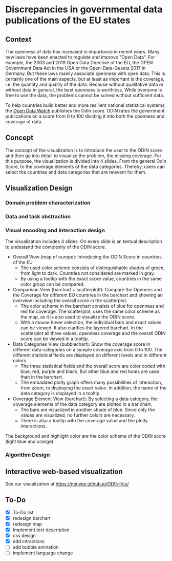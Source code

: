 # Discrepancies in governmental data publications of the EU states

## Context <a name="context"></a>

The openness of data has increased in importance in recent years. Many new laws have been enacted to regulate and improve "Open Data". For example, the 2003 and 2019 Open Data Directive of the EU, the OPEN Government Data Act in the USA or the Open-Data-Gesetz 2017 in Germany. But these laws mainly associate openness with open data. This is certainly one of the main aspects, but at least as important is the coverage, i.e. the quantity and quality of the data. Because without qualitative data or without data in general, the best openness is worthless. While everyone is free to use the data, the problems cannot be solved without sufficient data.

To help countries build better and more resilient national statistical systems, the <a href="https://opendatawatch.com" target="_blank" rel="noopener noreferrer">Open Data Watch</a> publishes the Odin score. ODIN rates the government publications on a score from 0 to 100 dividing it into both the openness and coverage of data.

## Concept <a name="concept"></a>
The concept of the visualization is to introduce the user to the ODIN score and then go into detail to visualize the problem, the missing coverage. For this purpose, the visualization is divided into 4 slides. From the general Odin Score, to the coverage elements of the data categories. Thereby, users can select the countries and data categories that are relevant for them.

## Visualization Design <a name="visualization-design"></a>

### Domain problem characterization <a name="Domain problem characterization"></a>


### Data and task abstraction <a name="data-abstraction"></a>


### Visual encoding and interaction design <a name="interaction-design"></a>
The visualization includes 4 slides. On every slide is an textual description to undestand the complexity of the ODIN score. 
- Overall View (map of europe): Introducing the ODIN Score in countries of the EU
	- The used color scheme consists of distinguishable shades of green, from light to dark. Countries not considered are marked in gray.
	- By using a tooltip with the exact score value, countries in the same color group can be compared.
- Comparison View (barchart + scatterplott): Compare the Opennes and the Coverage for different EU countries in the barchart and showing an overview including the overall score in the scatterplot.
	- The color scheme in the barchart consists of blue for openness and red for coverage. The scatterplot, uses the same color scheme as the map, as it is also used to visualize the ODIN score.
	- With a mouse hover selection, the individual bars and exact values can be viewed. It also clarifies the layered barchart. In the scatterplot all three values, openness coverage and the overall ODIN score can be viewed in a tooltip.
- Data Categories View (bubblechart): Show the coverage score in different data categories on a symple coverage axis from 0 to 100. The different statistical fields are displayed on different levels and in different colors.
	- The three statistical fields and the overall score are color coded with blue, red, purple and black. But other blue and red tones are used than in the barchart.
	- The embadded plotly graph offers many possibilities of interaction, from zoom, to displaying the exact value. In addition, the name of the data category is displayed in a tooltip.
- Coverage Element View (barchart): By selecting a data category, the coverage elements of the data category are plotted in a bar chart.
	- The bars are visualized in another shade of blue. Since only the values are visualized, no further colors are necessary.
	- There is also a tooltip with the coverage value and the plotly interactions.

The background and highlight color are the color scheme of the ODIN score (light blue and orange).

### Algorithm Design <a name="algorithm-design"></a>

## Interactive web-based visualization

See our visualization at https://miriwie.github.io/ODIN-Viz/

## To-Do
- [X] To-Do list
- [X] redesign barchart
- [X] redesign map
- [X] Implement text description
- [X] css design
- [X] add intractions
- [ ] add bubble animation
- [ ] implement language change
